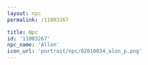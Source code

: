```yaml
---
layout: npc
permalink: /11003267

title: Npc
id: '11003267'
npc_name: 'Allon'
icon_url: 'portrait/npc/02010034_alon_p.png'
---
```

